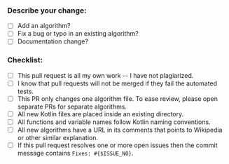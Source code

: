 ### **Describe your change:**

* [ ] Add an algorithm?
* [ ] Fix a bug or typo in an existing algorithm?
* [ ] Documentation change?

### **Checklist:**

* [ ] This pull request is all my own work -- I have not plagiarized.
* [ ] I know that pull requests will not be merged if they fail the automated tests.
* [ ] This PR only changes one algorithm file. To ease review, please open separate PRs for separate algorithms.
* [ ] All new Kotlin files are placed inside an existing directory.
* [ ] All functions and variable names follow Kotlin naming conventions.
* [ ] All new algorithms have a URL in its comments that points to Wikipedia or other similar explanation.
* [ ] If this pull request resolves one or more open issues then the commit message contains `Fixes: #{$ISSUE_NO}`.